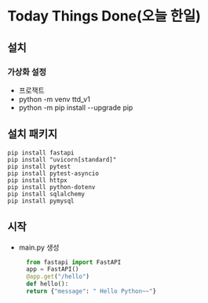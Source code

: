 # Today Things Done(오늘 한일)

## 설치

### 가상화 설정

- 프로잭트
- python -m venv ttd_v1
- python -m pip install --upgrade pip

## 설치 패키지

```
pip install fastapi
pip install "uvicorn[standard]"
pip install pytest
pip install pytest-asyncio
pip install httpx
pip install python-dotenv
pip install sqlalchemy
pip install pymysql
```

## 시작

- main.py 생성
  ```Python
    from fastapi import FastAPI
    app = FastAPI()
    @app.get("/hello")
    def hello():
    return {"message": " Hello Python~~"}
  ```
